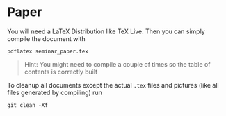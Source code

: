 Paper
=====

You will need a LaTeX Distribution like TeX Live. Then you can simply compile
the document with

	pdflatex seminar_paper.tex

> Hint: You might need to compile a couple of times so the table of contents is
> correctly built

To cleanup all documents except the actual `.tex` files and pictures (like all
files generated by compiling) run

	git clean -Xf
